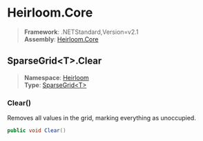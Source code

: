 # Heirloom.Core

> **Framework**: .NETStandard,Version=v2.1  
> **Assembly**: [Heirloom.Core][0]  

## SparseGrid\<T>.Clear

> **Namespace**: [Heirloom][0]  
> **Type**: [SparseGrid\<T>][1]  

### Clear()

Removes all values in the grid, marking everything as unoccupied.

```cs
public void Clear()
```

[0]: ../Heirloom.Core.md
[1]: Heirloom.SparseGrid[T].md
